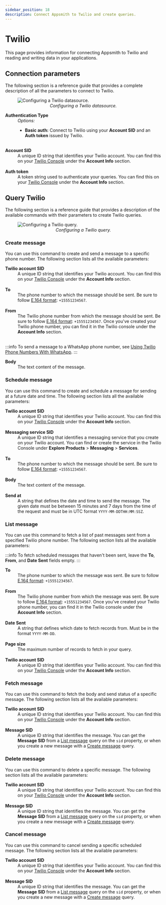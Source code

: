 ```yaml
---
sidebar_position: 18
description: Connect Appsmith to Twilio and create queries.
---
```

# Twilio

This page provides information for connecting Appsmith to Twilio and reading and writing data in your applications.

<VideoEmbed host="youtube" videoId="QHrEfSxL-aA" title="How To Send SMS Notifications With Twilio" caption="How To Send SMS Notifications With Twilio"/>

## Connection parameters

The following section is a reference guide that provides a complete description of all the parameters to connect to Twilio.

<figure>
   <img src="/img/twilio-datasource-config.png" style= {{width:"100%", height:"auto"}} alt="Configuring a Twilio datasource."/>
   <figcaption align = "center"><i>Configuring a Twilio datasource.</i></figcaption>
</figure>

<dl>
  <dt><b>Authentication Type</b></dt>
  <dd><i>Options:</i>
    <ul>
    <li><b>Basic auth:</b> Connect to Twilio using your <b>Account SID</b> and an <b>Auth token</b> issued by Twilio.</li>
    </ul>
  </dd><br />

  <dt><b>Account SID</b></dt>
  <dd>A unique ID string that identifies your Twilio account. You can find this on your <a href="https://console.twilio.com">Twilio Console</a> under the <b>Account Info</b> section. 
  </dd><br />

  <dt><b>Auth token</b></dt>
  <dd>A token string used to authenticate your queries. You can find this on your <a href="https://console.twilio.com">Twilio Console</a> under the <b>Account Info</b> section. 
  </dd>

</dl>

## Query Twilio

The following section is a reference guide that provides a description of the available commands with their parameters to create Twilio queries.

<figure>
   <img src="/img/twilio-query-config.png" style= {{width:"100%", height:"auto"}} alt="Configuring a Twilio query."/>
   <figcaption align = "center"><i>Configuring a Twilio query.</i></figcaption>
</figure>

### Create message

You can use this command to create and send a message to a specific phone number. The following section lists all the available parameters:



<dl>
  <dt><b>Twilio account SID</b></dt>
  <dd>A unique ID string that identifies your Twilio account. You can find this on your <a href="https://console.twilio.com">Twilio Console</a> under the <b>Account Info</b> section. 
  </dd><br />

  <dt><b>To</b></dt>
  <dd>The phone number to which the message should be sent. Be sure to follow <a href="https://www.twilio.com/docs/glossary/what-e164">E.164 format</a>: <code>+15551234567</code>.
  </dd><br />

  <dt><b>From</b></dt>
  <dd>The Twilio phone number from which the message should be sent. Be sure to follow <a href="https://www.twilio.com/docs/glossary/what-e164">E.164 format</a>: <code>+15551234567</code>. Once you've created your Twilio phone number, you can find it in the Twilio console under the <b>Account Info</b> section.
  </dd><br />

:::info
To send a message to a WhatsApp phone number, see [Using Twilio Phone Numbers With WhatsApp](https://www.twilio.com/docs/whatsapp/api#using-twilio-phone-numbers-with-whatsapp).
:::

  <dt><b>Body</b></dt>
  <dd>The text content of the message.
  </dd>

</dl>

### Schedule message

You can use this command to create and schedule a message for sending at a future date and time. The following section lists all the available parameters:

<dl>
  <dt><b>Twilio account SID</b></dt>
  <dd>A unique ID string that identifies your Twilio account. You can find this on your <a href="https://console.twilio.com">Twilio Console</a> under the <b>Account Info</b> section. 
  </dd><br />

  <dt><b>Messaging service SID</b></dt>
  <dd>A unique ID string that identifies a messaging service that you create on your Twilio account. You can find or create the service in the Twilio Console under <b>Explore Products</b> &gt; <b>Messaging</b> &gt; <b>Services</b>.
  </dd><br />

  <dt><b>To</b></dt>
  <dd>The phone number to which the message should be sent. Be sure to follow <a href="https://www.twilio.com/docs/glossary/what-e164">E.164 format</a>: <code>+15551234567</code>.
  </dd><br />

  <dt><b>Body</b></dt>
  <dd>The text content of the message.
  </dd><br />

  <dt><b>Send at</b></dt>
  <dd>A string that defines the date and time to send the message. The given date must be between 15 minutes and 7 days from the time of the request and must be in UTC format <code>YYYY-MM-DDTHH:MM:SSZ</code>.
  </dd>

</dl>

### List message

You can use this command to fetch a list of past messages sent from a specified Twilio phone number. The following section lists all the available parameters:

:::info
To fetch scheduled messages that haven't been sent, leave the <b>To</b>, <b>From</b>, and <b>Date Sent</b> fields empty.
:::

<dl>
  <dt><b>To</b></dt>
  <dd>The phone number to which the message was sent. Be sure to follow <a href="https://www.twilio.com/docs/glossary/what-e164">E.164 format</a>: <code>+15551234567</code>.
  </dd><br />

  <dt><b>From</b></dt>
  <dd>The Twilio phone number from which the message was sent. Be sure to follow <a href="https://www.twilio.com/docs/glossary/what-e164">E.164 format</a>: <code>+15551234567</code>. Once you've created your Twilio phone number, you can find it in the Twilio console under the <b>Account Info</b> section.
  </dd><br />

  <dt><b>Date Sent</b></dt>
  <dd>A string that defines which date to fetch records from. Must be in the format <code>YYYY-MM-DD</code>.
  </dd><br />

  <dt><b>Page size</b></dt>
  <dd>The maximum number of records to fetch in your query.
  </dd><br />

  <dt><b>Twilio account SID</b></dt>
  <dd>A unique ID string that identifies your Twilio account. You can find this on your <a href="https://console.twilio.com">Twilio Console</a> under the <b>Account Info</b> section. 
  </dd>

</dl>



### Fetch message

You can use this command to fetch the body and send status of a specific message. The following section lists all the available parameters:

<dl>
  <dt><b>Twilio account SID</b></dt>
  <dd>A unique ID string that identifies your Twilio account. You can find this on your <a href="https://console.twilio.com">Twilio Console</a> under the <b>Account Info</b> section. 
  </dd><br />

  <dt><b>Message SID</b></dt>
  <dd>A unique ID string that identifies the message. You can get the <b>Message SID</b> from a <a href="#list-message">List message</a> query on the <code>sid</code> property, or when you create a new message with a <a href="#create-message">Create message</a> query.
  </dd>

</dl>

### Delete message

You can use this command to delete a specific message. The following section lists all the available parameters:

<dl>
  <dt><b>Twilio account SID</b></dt>
  <dd>A unique ID string that identifies your Twilio account. You can find this on your <a href="https://console.twilio.com">Twilio Console</a> under the <b>Account Info</b> section. 
  </dd><br />

  <dt><b>Message SID</b></dt>
  <dd>A unique ID string that identifies the message. You can get the <b>Message SID</b> from a <a href="#list-message">List message</a> query on the <code>sid</code> property, or when you create a new message with a <a href="#create-message">Create message</a> query.
  </dd>

</dl>

### Cancel message

You can use this command to cancel sending a specific scheduled message. The following section lists all the available parameters:

<dl>
  <dt><b>Twilio account SID</b></dt>
  <dd>A unique ID string that identifies your Twilio account. You can find this on your <a href="https://console.twilio.com">Twilio Console</a> under the <b>Account Info</b> section. 
  </dd><br />

  <dt><b>Message SID</b></dt>
  <dd>A unique ID string that identifies the message. You can get the <b>Message SID</b> from a <a href="#list-message">List message</a> query on the <code>sid</code> property, or when you create a new message with a <a href="#create-message">Create message</a> query.
  </dd>

</dl>

